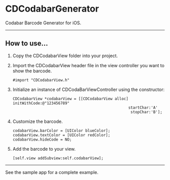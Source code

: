 CDCodabarGenerator
==================

Codabar Barcode Generator for iOS.

---

How to use...
------------------

1. Copy the CDCodabarView folder into your project.

2. Import the CDCodabarView header file in the view controller you want to show the barcode.

    ```
    #import "CDCodabarView.h"
    ```

3. Initialize an instance of CDCodaBarViewController using the constructor:

    ```
    CDCodabarView *codabarView = [[CDCodabarView alloc] initWithCode:@"123456789"
                                                       startChar:'A'
                                                        stopChar:'B'];
    ```

4. Customize the barcode.

    ```
    codabarView.barColor = [UIColor blueColor];
    codabarView.textColor = [UIColor redColor];
    codabarView.hideCode = NO;
    ```

5. Add the barcode to your view.

    ```
    [self.view addSubview:self.codabarView];
    ```

---

See the sample app for a complete example.
